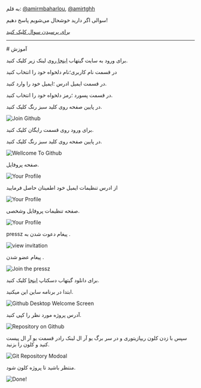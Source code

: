 به قلم:
[@amirmbaharlou](https://github.com/amirmbaharlou),
[@amirtghh](https://github.com/amirtghh)

سوالی اگر دارید خوشحال می‌شویم پاسخ دهیم!

[برای پرسیدن سوال کلیک کنید](https://github.com/Pressz/pressz.github.io/issues/new)

<hr/>
# آموزش

برای ورود به سایت گیتهاب [اینجا ](http//:https://github.com/join?source=login)روی لینک زیر کلیک کنید.

در قسمت نام کاربری؛نام دلخواه خود را انتخاب کنید

در قسمت ایمیل ادرس ؛ایمیل خود را وارد کنید.

در قسمت  پسورد ؛رمز دلخواه خود را انتخاب کنید.

در پایین صفحه روی کلید سبز رنگ کلیک کنید.

![Join Github](content/Sariab/images/git-1.png)

برای ورود روی قسمت رایگان کلیک کنید.

در پایین صفحه روی کلید سبز رنگ کلیک کنید.

![Wellcome To Github](content/Sariab/images/git-2.png)

صفحه پروفایل.

![Your Profile](content/Sariab/images/git-8.png)

از ادرس تنظیمات ایمیل خود اطمینان حاصل فرمایید

![Your Profile](content/Sariab/images/git-9.png)

صفحه تنظیمات پروفایل وشخصی.

![Your Profile](content/Sariab/images/git-10.png)

pressz پیغام دعوت شدن به .

![view invitation](content/Sariab/images/git-11.png)

پیغام عضو شدن .

![Join the pressz](content/Sariab/images/git-12.png)


برای دانلود گیتهاب دسکتاپ
[اینجا](https://desktop.github.com/)
کلیک کنید.

ابتدا در برنامه ساین این میکنید.

![Github Desktop Welcome Screen](content/Sariab/images/git-desktop-1.jpg)

آدرس پروژه مورد نظر را کپی کنید.

![Repository on Github](content/Sariab/images/git-desktop-2.jpg)

سپس با زدن کلون ریپازیتوری و در سر برگ یو آر ال لینک رادر قسمت یو آر ال پیست کنید و کلون را بزنید.  

![Git Repository Modoal](content/Sariab/images/git-desktop-3.jpg)

منتظر باشید تا پروژه کلون شود.

![Done!](content/Sariab/images/git-desktop-4.jpg)
